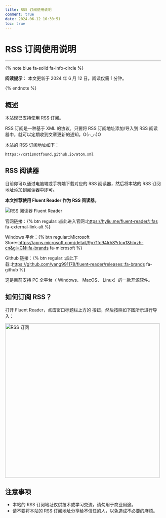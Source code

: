 ```yaml
---
title: RSS 订阅使用说明
comment: true
date: 2024-06-12 16:30:51
toc: true
---
```


# RSS 订阅使用说明

---

{% note blue fa-solid fa-info-circle %} 

**阅读提示：** 本文更新于 2024 年 6 月 12 日，阅读仅需 1 分钟。

{% endnote %}

## 概述

本站现已支持使用 RSS 订阅。

RSS 订阅是一种基于 XML 的协议，只要将 RSS 订阅地址添加/导入到 RSS 阅读器中，就可以定期收到文章更新的通知。O(∩_∩)O

本站的 RSS 订阅地址如下：

```
https://catisnotfound.github.io/atom.xml
```

## RSS 阅读器

目前你可以通过电脑端或手机端下载对应的 RSS 阅读器，然后将本站的 RSS 订阅地址添加到阅读器中即可。

**本文推荐使用 Fluent Reader 作为 RSS 阅读器。**

![RSS 阅读器 Fluent Reader](https://hyliu.me/fluent-reader/imgs/light.png)

官网链接：{% btn regular::点此进入官网::https://hyliu.me/fluent-reader/::fas fa-external-link-alt %}

Windows 平台：{% btn regular::Microsoft Store::https://apps.microsoft.com/detail/9p71fc94lrh8?rtc=1&hl=zh-cn&gl=CN::fa-brands fa-microsoft %}

Github 链接：{% btn regular::点此下载::https://github.com/yang991178/fluent-reader/releases::fa-brands fa-github %}

这是目前支持 PC 全平台（<i class="fa-brands fa-windows"></i> Windows、<i class="fa-brands fa-apple"></i> MacOS、 <i class="fa-brands fa-linux"></i> Linux）的一款开源软件。

## 如何订阅 RSS？

打开 Fluent Reader，点击窗口标题栏上方的 <i class="fa-solid fa-settings"></i> 按钮，然后按照如下图所示进行导入：

<img src="/images/rss.jpg" alt="RSS 订阅" width="500" />

## 注意事项

- 本站的 RSS 订阅地址仅供技术或学习交流，请勿用于商业用途。
- 请不要将本站的 RSS 订阅地址分享给不信任的人，以免造成不必要的麻烦。
